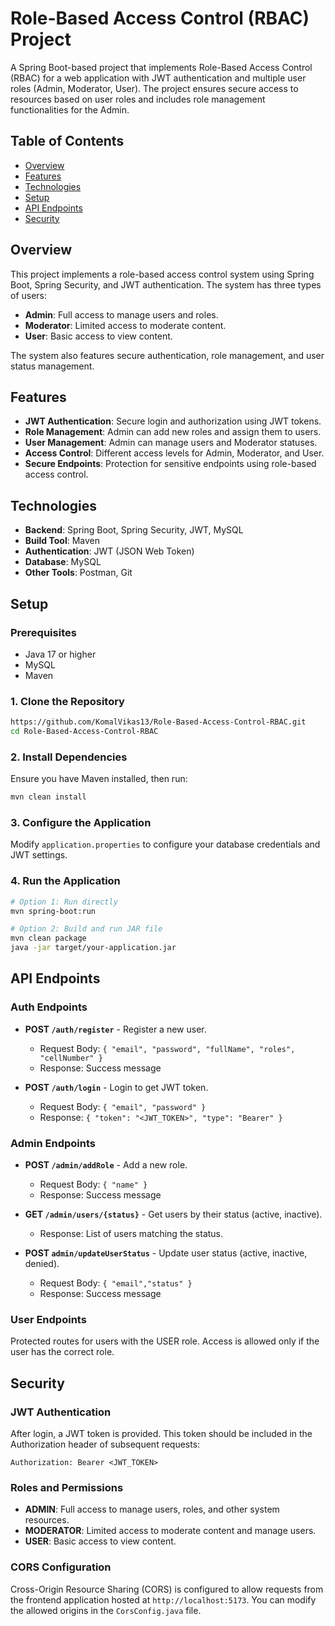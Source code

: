 # Role-Based Access Control (RBAC) Project
A Spring Boot-based project that implements Role-Based Access Control (RBAC) for a web application with JWT authentication and multiple user roles (Admin, Moderator, User). The project ensures secure access to resources based on user roles and includes role management functionalities for the Admin.

## Table of Contents
- [Overview](#overview)
- [Features](#features)
- [Technologies](#technologies)
- [Setup](#setup)
- [API Endpoints](#api-endpoints)
- [Security](#security)

## Overview
This project implements a role-based access control system using Spring Boot, Spring Security, and JWT authentication. The system has three types of users:
- **Admin**: Full access to manage users and roles.
- **Moderator**: Limited access to moderate content.
- **User**: Basic access to view content.

The system also features secure authentication, role management, and user status management.

## Features
- **JWT Authentication**: Secure login and authorization using JWT tokens.
- **Role Management**: Admin can add new roles and assign them to users.
- **User Management**: Admin can manage users and Moderator statuses.
- **Access Control**: Different access levels for Admin, Moderator, and User.
- **Secure Endpoints**: Protection for sensitive endpoints using role-based access control.

## Technologies
- **Backend**: Spring Boot, Spring Security, JWT, MySQL
- **Build Tool**: Maven
- **Authentication**: JWT (JSON Web Token)
- **Database**: MySQL
- **Other Tools**: Postman, Git

## Setup
### Prerequisites
- Java 17 or higher
- MySQL
- Maven

### 1. Clone the Repository
```bash
https://github.com/KomalVikas13/Role-Based-Access-Control-RBAC.git
cd Role-Based-Access-Control-RBAC
```

### 2. Install Dependencies
Ensure you have Maven installed, then run:
```bash
mvn clean install
```

### 3. Configure the Application
Modify `application.properties` to configure your database credentials and JWT settings.

### 4. Run the Application
```bash
# Option 1: Run directly
mvn spring-boot:run

# Option 2: Build and run JAR file
mvn clean package
java -jar target/your-application.jar
```

## API Endpoints
### Auth Endpoints
- **POST `/auth/register`** - Register a new user.
    - Request Body: `{ "email", "password", "fullName", "roles", "cellNumber" }`
    - Response: Success message

- **POST `/auth/login`** - Login to get JWT token.
    - Request Body: `{ "email", "password" }`
    - Response: `{ "token": "<JWT_TOKEN>", "type": "Bearer" }`

### Admin Endpoints
- **POST `/admin/addRole`** - Add a new role.
    - Request Body: `{ "name" }`
    - Response: Success message

- **GET `/admin/users/{status}`** - Get users by their status (active, inactive).
    - Response: List of users matching the status.
- **POST `admin/updateUserStatus`** - Update user status (active, inactive, denied).
    - Request Body: `{ "email","status" }`
    - Response: Success message

### User Endpoints
Protected routes for users with the USER role. Access is allowed only if the user has the correct role.

## Security
### JWT Authentication
After login, a JWT token is provided. This token should be included in the Authorization header of subsequent requests:
```
Authorization: Bearer <JWT_TOKEN>
```

### Roles and Permissions
- **ADMIN**: Full access to manage users, roles, and other system resources.
- **MODERATOR**: Limited access to moderate content and manage users.
- **USER**: Basic access to view content.

### CORS Configuration
Cross-Origin Resource Sharing (CORS) is configured to allow requests from the frontend application hosted at `http://localhost:5173`. You can modify the allowed origins in the `CorsConfig.java` file.
